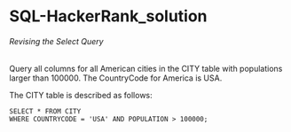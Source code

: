 # SQL-HackerRank_solution
###### Revising the Select Query 

Query all columns for all American cities in the CITY table with populations larger than 100000. The CountryCode for America is USA.

The CITY table is described as follows:

```
SELECT * FROM CITY
WHERE COUNTRYCODE = 'USA' AND POPULATION > 100000;

```

